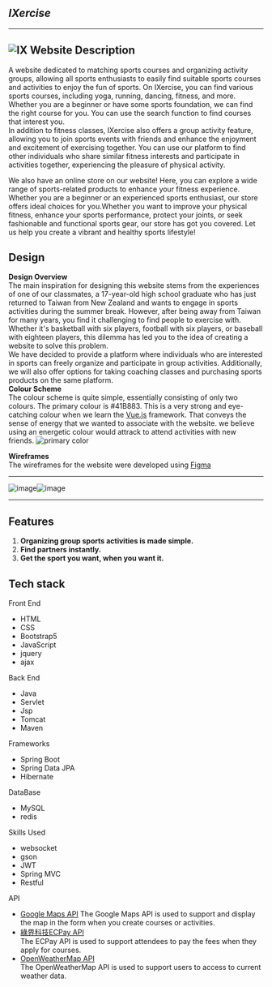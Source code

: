 ## _IXercise_ 
---
![IX](https://github.com/sumin0608/THA101G1/assets/80056521/531784ea-7221-464f-9bee-091dc5cc3aff)
**Website Description**
---
A website dedicated to matching sports courses and organizing activity groups, allowing all sports enthusiasts to easily find suitable sports courses and activities to enjoy the fun of sports. On IXercise, you can find various sports courses, including yoga, running, dancing, fitness, and more. Whether you are a beginner or have some sports foundation, we can find the right course for you. You can use the search function to find courses that interest you.     
In addition to fitness classes, IXercise also offers a group activity feature, allowing you to join sports events with friends and enhance the enjoyment and excitement of exercising together. You can use our platform to find other individuals who share similar fitness interests and participate in activities together, experiencing the pleasure of physical activity.    
         
We also have an online store on our website! Here, you can explore a wide range of sports-related products to enhance your fitness experience. Whether you are a beginner or an experienced sports enthusiast, our store offers ideal choices for you.Whether you want to improve your physical fitness, enhance your sports performance, protect your joints, or seek fashionable and functional sports gear, our store has got you covered. Let us help you create a vibrant and healthy sports lifestyle!   


Design   
---
**Design Overview**  
The main inspiration for designing this website stems from the experiences of one of our classmates, a 17-year-old high school graduate who has just returned to Taiwan from New Zealand and wants to engage in sports activities during the summer break. However, after being away from Taiwan for many years, you find it challenging to find people to exercise with. Whether it's basketball with six players, football with six players, or baseball with eighteen players, this dilemma has led you to the idea of creating a website to solve this problem.    
We have decided to provide a platform where individuals who are interested in sports can freely organize and participate in group activities. Additionally, we will also offer options for taking coaching classes and purchasing sports products on the same platform.     
**Colour Scheme**     
The colour scheme is quite simple, essentially consisting of only two colours. The primary colour is #41B883. This is a very strong and eye-catching colour when we learn the [Vue.js](https://vuejs.org/) framework. That conveys the sense of energy that we wanted to associate with the website. we believe using an energetic colour would attrack to attend activities with new friends. 
![primary color](https://github.com/sumin0608/THA101G1/assets/80056521/32479dc4-3b67-4d63-b490-e3d240497b5f)   

**Wireframes**    
The wireframes for the website were developed using [Figma](https://www.figma.com/files/recent?fuid=1222425242959965241)         
***
![image](https://github.com/sumin0608/THA101G1/assets/80056521/23f63220-c5f1-47c6-963f-3e4010047528)![image](https://github.com/sumin0608/THA101G1/assets/80056521/b5ea6821-9d1e-4876-b649-904dfd45e7b4)
***
Features
---
1. **Organizing group sports activities is made simple.**
2. **Find partners instantly.**
3. **Get the sport you want, when you want it.**

Tech stack
---
Front End   
- HTML
- CSS
- Bootstrap5
- JavaScript
- jquery
- ajax   

Back End
- Java
- Servlet
- Jsp
- Tomcat
- Maven   

Frameworks
- Spring Boot
- Spring Data JPA
- Hibernate

DataBase
- MySQL
- redis   

Skills Used
- websocket
- gson
- JWT
- Spring MVC
- Restful

API   
- [Google Maps API](https://developers.google.com/maps/documentation/javascript/overview?hl=zh-tw)
The Google Maps API is used to support and display the map in the form when you create courses or activities.
- [綠界科技ECPay API](https://developers.ecpay.com.tw/)   
The ECPay API is used to support attendees to pay the fees when they apply for courses.
- [OpenWeatherMap API](https://openweathermap.org/api)   
The OpenWeatherMap API is used to support users to access to current weather data.

